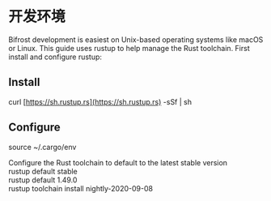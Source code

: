 # 开发环境

Bifrost development is easiest on Unix-based operating systems like macOS or Linux. This guide uses rustup to help manage the Rust toolchain. First install and configure rustup:

## Install

curl [https://sh.rustup.rs](https://sh.rustup.rs) -sSf \| sh

## Configure

source ~/.cargo/env

Configure the Rust toolchain to default to the latest stable version  
rustup default stable  
rustup default 1.49.0  
rustup toolchain install nightly-2020-09-08


